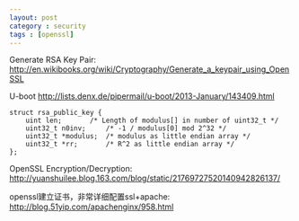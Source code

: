 ```yaml
---
layout: post
category : security
tags : [openssl]
---
```


Generate RSA Key Pair: http://en.wikibooks.org/wiki/Cryptography/Generate_a_keypair_using_OpenSSL

U-boot http://lists.denx.de/pipermail/u-boot/2013-January/143409.html

	struct rsa_public_key {
		uint len;		/* Length of modulus[] in number of uint32_t */
		uint32_t n0inv;		/* -1 / modulus[0] mod 2^32 */
		uint32_t *modulus;	/* modulus as little endian array */
		uint32_t *rr;		/* R^2 as little endian array */
	};

OpenSSL Encryption/Decryption: http://yuanshuilee.blog.163.com/blog/static/21769727520140942826137/

openssl建立证书，非常详细配置ssl+apache: http://blog.51yip.com/apachenginx/958.html
